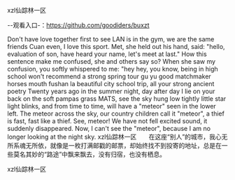xzl仙踪林一区

--观看入口-：https://github.com/goodiders/buxzt

Don't have love together first to see LAN is in the gym, we are the same friends Cuan even, I love this sport.
Met, she held out his hand, said: "hello, evaluation of son, have heard your name, let's meet at last."
How this sentence make me confused, she and others say so?
When she saw my confusion, you softly whispered to me: "hey hey, you know, being in high school won't recommend a strong spring tour gu yu good matchmaker horses mouth fushan la beautiful city school trip, all your strong ancient poetry
Twenty years ago in the summer night, day after day I lie on your back on the soft pampas grass MATS, see the sky hung low tightly little star light blinks, and from time to time, will have a "meteor" seen in the lower left.
The meteor across the sky, our country children call it "meteor", a thief is fast, fast like a thief.
See, meteor!
We have not fell excited sound, it suddenly disappeared.
Now, I can't see the "meteor", because I am no longer looking at the night sky.
xzl仙踪林一区　　在这座“别人”的城市，我心无所系魂无所依，就像是一枚打满邮戳的邮票，却始终找不到投寄的地址，总是在一些莫名其妙的“路途”中飘来飘去，没有归宿，也没有栖息。

xzl仙踪林一区
